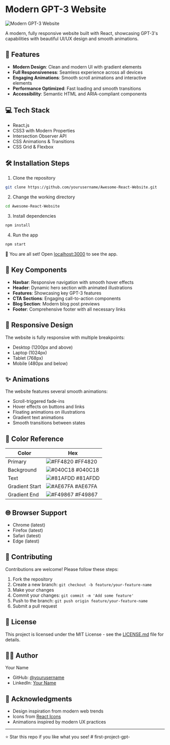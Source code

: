 # Modern GPT-3 Website

![Modern GPT-3 Website](preview.png)

A modern, fully responsive website built with React, showcasing GPT-3's capabilities with beautiful UI/UX design and smooth animations.

## 🌟 Features

- **Modern Design**: Clean and modern UI with gradient elements
- **Full Responsiveness**: Seamless experience across all devices
- **Engaging Animations**: Smooth scroll animations and interactive elements
- **Performance Optimized**: Fast loading and smooth transitions
- **Accessibility**: Semantic HTML and ARIA-compliant components



## 💻 Tech Stack

- React.js
- CSS3 with Modern Properties
- Intersection Observer API
- CSS Animations & Transitions
- CSS Grid & Flexbox

## 🛠️ Installation Steps

1. Clone the repository
```bash
git clone https://github.com/yourusername/Awesome-React-Website.git
```

2. Change the working directory
```bash
cd Awesome-React-Website
```

3. Install dependencies
```bash
npm install
```

4. Run the app
```bash
npm start
```

🌟 You are all set! Open [localhost:3000](http://localhost:3000) to see the app.

## 🎯 Key Components

- **Navbar**: Responsive navigation with smooth hover effects
- **Header**: Dynamic hero section with animated illustrations
- **Features**: Showcasing key GPT-3 features
- **CTA Sections**: Engaging call-to-action components
- **Blog Section**: Modern blog post previews
- **Footer**: Comprehensive footer with all necessary links

## 📱 Responsive Design

The website is fully responsive with multiple breakpoints:
- Desktop (1200px and above)
- Laptop (1024px)
- Tablet (768px)
- Mobile (480px and below)

## ✨ Animations

The website features several smooth animations:
- Scroll-triggered fade-ins
- Hover effects on buttons and links
- Floating animations on illustrations
- Gradient text animations
- Smooth transitions between states

## 🎨 Color Reference

| Color          | Hex                                                                |
| -------------- | ------------------------------------------------------------------ |
| Primary        | ![#FF4820](https://via.placeholder.com/10/FF4820?text=+) #FF4820 |
| Background     | ![#040C18](https://via.placeholder.com/10/040C18?text=+) #040C18 |
| Text           | ![#81AFDD](https://via.placeholder.com/10/81AFDD?text=+) #81AFDD |
| Gradient Start | ![#AE67FA](https://via.placeholder.com/10/AE67FA?text=+) #AE67FA |
| Gradient End   | ![#F49867](https://via.placeholder.com/10/F49867?text=+) #F49867 |

## 🌐 Browser Support

- Chrome (latest)
- Firefox (latest)
- Safari (latest)
- Edge (latest)

## 🤝 Contributing

Contributions are welcome! Please follow these steps:

1. Fork the repository
2. Create a new branch: `git checkout -b feature/your-feature-name`
3. Make your changes
4. Commit your changes: `git commit -m 'Add some feature'`
5. Push to the branch: `git push origin feature/your-feature-name`
6. Submit a pull request

## 📝 License

This project is licensed under the MIT License - see the [LICENSE.md](LICENSE.md) file for details.

## 👨‍💻 Author

Your Name
- GitHub: [@yourusername](https://github.com/yourusername)
- LinkedIn: [Your Name](https://linkedin.com/in/yourprofile)

## 🙏 Acknowledgments

- Design inspiration from modern web trends
- Icons from [React Icons](https://react-icons.github.io/react-icons/)
- Animations inspired by modern UX practices

---
⭐️ Star this repo if you like what you see! #   f i r s t - p r o j e c t - g p t -  
 
